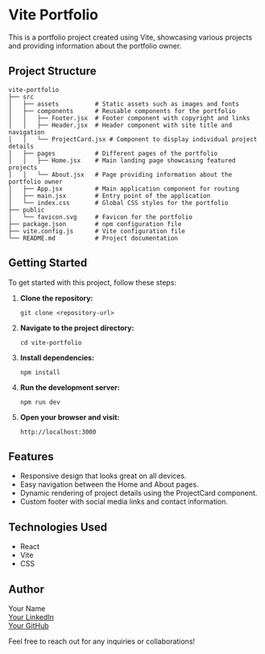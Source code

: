 # Vite Portfolio

This is a portfolio project created using Vite, showcasing various projects and providing information about the portfolio owner.

## Project Structure

```
vite-portfolio
├── src
│   ├── assets          # Static assets such as images and fonts
│   ├── components      # Reusable components for the portfolio
│   │   ├── Footer.jsx  # Footer component with copyright and links
│   │   ├── Header.jsx  # Header component with site title and navigation
│   │   └── ProjectCard.jsx # Component to display individual project details
│   ├── pages           # Different pages of the portfolio
│   │   ├── Home.jsx    # Main landing page showcasing featured projects
│   │   └── About.jsx   # Page providing information about the portfolio owner
│   ├── App.jsx         # Main application component for routing
│   ├── main.jsx        # Entry point of the application
│   └── index.css       # Global CSS styles for the portfolio
├── public
│   └── favicon.svg     # Favicon for the portfolio
├── package.json        # npm configuration file
├── vite.config.js      # Vite configuration file
└── README.md           # Project documentation
```

## Getting Started

To get started with this project, follow these steps:

1. **Clone the repository:**
   ```
   git clone <repository-url>
   ```

2. **Navigate to the project directory:**
   ```
   cd vite-portfolio
   ```

3. **Install dependencies:**
   ```
   npm install
   ```

4. **Run the development server:**
   ```
   npm run dev
   ```

5. **Open your browser and visit:**
   ```
   http://localhost:3000
   ```

## Features

- Responsive design that looks great on all devices.
- Easy navigation between the Home and About pages.
- Dynamic rendering of project details using the ProjectCard component.
- Custom footer with social media links and contact information.

## Technologies Used

- React
- Vite
- CSS

## Author

Your Name  
[Your LinkedIn](https://linkedin.com/in/yourusername)  
[Your GitHub](https://github.com/yourusername)  

Feel free to reach out for any inquiries or collaborations!